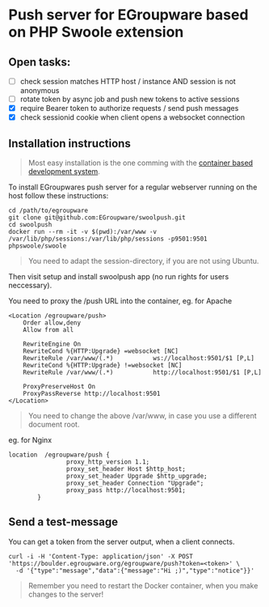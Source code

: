 # Push server for EGroupware based on PHP Swoole extension

## Open tasks:
- [ ] check session matches HTTP host / instance AND session is not anonymous
- [ ] rotate token by async job and push new tokens to active sessions
- [x] require Bearer token to authorize requests / send push messages
- [x] check sessionid cookie when client opens a websocket connection

## Installation instructions
> Most easy installation is the one comming with the [container based development system](https://github.com/EGroupware/egroupware/tree/master/doc/docker/development).

To install EGroupwares push server for a regular webserver running on the host follow these instructions:
```
cd /path/to/egroupware
git clone git@github.com:EGroupware/swoolpush.git
cd swoolpush
docker run --rm -it -v $(pwd):/var/www -v /var/lib/php/sessions:/var/lib/php/sessions -p9501:9501 phpswoole/swoole
```
> You need to adapt the session-directory, if you are not using Ubuntu.

Then visit setup and install swoolpush app (no run rights for users neccessary).

You need to proxy the /push URL into the container, eg. for Apache
```
<Location /egroupware/push>
    Order allow,deny
    Allow from all

    RewriteEngine On
    RewriteCond %{HTTP:Upgrade} =websocket [NC]
    RewriteRule /var/www/(.*)           ws://localhost:9501/$1 [P,L]
    RewriteCond %{HTTP:Upgrade} !=websocket [NC]
    RewriteRule /var/www/(.*)           http://localhost:9501/$1 [P,L]

    ProxyPreserveHost On
    ProxyPassReverse http://localhost:9501
</Location>
```
> You need to change the above /var/www, in case you use a different document root.

eg. for Nginx
```
location  /egroupware/push {
                proxy_http_version 1.1;
                proxy_set_header Host $http_host;
                proxy_set_header Upgrade $http_upgrade;
                proxy_set_header Connection "Upgrade";
                proxy_pass http://localhost:9501;
        }
```

## Send a test-message
You can get a token from the server output, when a client connects.
```
curl -i -H 'Content-Type: application/json' -X POST 'https://boulder.egroupware.org/egroupware/push?token=<token>' \
  -d '{"type":"message","data":{"message":"Hi ;)","type":"notice"}}'
```

> Remember you need to restart the Docker container, when you make changes to the server!
